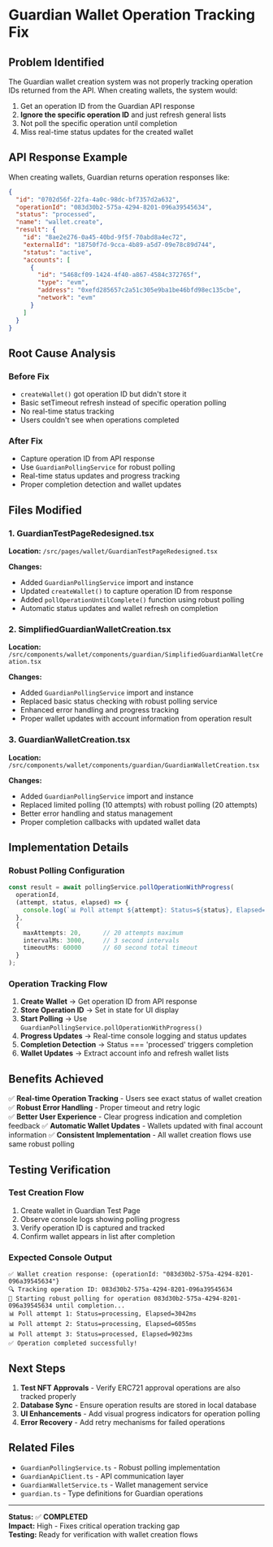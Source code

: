 # Guardian Wallet Operation Tracking Fix

## Problem Identified

The Guardian wallet creation system was not properly tracking operation IDs returned from the API. When creating wallets, the system would:

1. Get an operation ID from the Guardian API response 
2. **Ignore the specific operation ID** and just refresh general lists
3. Not poll the specific operation until completion
4. Miss real-time status updates for the created wallet

## API Response Example

When creating wallets, Guardian returns operation responses like:

```json
{
  "id": "0702d56f-22fa-4a0c-98dc-bf7357d2a632",
  "operationId": "083d30b2-575a-4294-8201-096a39545634", 
  "status": "processed",
  "name": "wallet.create",
  "result": {
    "id": "8ae2e276-0a45-40bd-9f5f-70abd8a4ec72",
    "externalId": "18750f7d-9cca-4b89-a5d7-09e78c89d744",
    "status": "active",
    "accounts": [
      {
        "id": "5468cf09-1424-4f40-a867-4584c372765f",
        "type": "evm", 
        "address": "0xefd285657c2a51c305e9ba1be46bfd98ec135cbe",
        "network": "evm"
      }
    ]
  }
}
```

## Root Cause Analysis

### Before Fix
- `createWallet()` got operation ID but didn't store it
- Basic setTimeout refresh instead of specific operation polling
- No real-time status tracking
- Users couldn't see when operations completed

### After Fix
- Capture operation ID from API response
- Use `GuardianPollingService` for robust polling
- Real-time status updates and progress tracking
- Proper completion detection and wallet updates

## Files Modified

### 1. GuardianTestPageRedesigned.tsx
**Location:** `/src/pages/wallet/GuardianTestPageRedesigned.tsx`

**Changes:**
- Added `GuardianPollingService` import and instance
- Updated `createWallet()` to capture operation ID from response
- Added `pollOperationUntilComplete()` function using robust polling
- Automatic status updates and wallet refresh on completion

### 2. SimplifiedGuardianWalletCreation.tsx  
**Location:** `/src/components/wallet/components/guardian/SimplifiedGuardianWalletCreation.tsx`

**Changes:**
- Added `GuardianPollingService` import and instance
- Replaced basic status checking with robust polling service
- Enhanced error handling and progress tracking
- Proper wallet updates with account information from operation result

### 3. GuardianWalletCreation.tsx
**Location:** `/src/components/wallet/components/guardian/GuardianWalletCreation.tsx`

**Changes:** 
- Added `GuardianPollingService` import and instance
- Replaced limited polling (10 attempts) with robust polling (20 attempts)
- Better error handling and status management
- Proper completion callbacks with updated wallet data

## Implementation Details

### Robust Polling Configuration
```typescript
const result = await pollingService.pollOperationWithProgress(
  operationId,
  (attempt, status, elapsed) => {
    console.log(`📊 Poll attempt ${attempt}: Status=${status}, Elapsed=${elapsed}ms`);
  },
  {
    maxAttempts: 20,      // 20 attempts maximum
    intervalMs: 3000,     // 3 second intervals  
    timeoutMs: 60000      // 60 second total timeout
  }
);
```

### Operation Tracking Flow
1. **Create Wallet** → Get operation ID from API response
2. **Store Operation ID** → Set in state for UI display
3. **Start Polling** → Use `GuardianPollingService.pollOperationWithProgress()`
4. **Progress Updates** → Real-time console logging and status updates
5. **Completion Detection** → Status === 'processed' triggers completion
6. **Wallet Updates** → Extract account info and refresh wallet lists

## Benefits Achieved

✅ **Real-time Operation Tracking** - Users see exact status of wallet creation
✅ **Robust Error Handling** - Proper timeout and retry logic  
✅ **Better User Experience** - Clear progress indication and completion feedback
✅ **Automatic Wallet Updates** - Wallets updated with final account information
✅ **Consistent Implementation** - All wallet creation flows use same robust polling

## Testing Verification

### Test Creation Flow
1. Create wallet in Guardian Test Page
2. Observe console logs showing polling progress
3. Verify operation ID is captured and tracked
4. Confirm wallet appears in list after completion

### Expected Console Output
```
✅ Wallet creation response: {operationId: "083d30b2-575a-4294-8201-096a39545634"}
🔍 Tracking operation ID: 083d30b2-575a-4294-8201-096a39545634
🔄 Starting robust polling for operation 083d30b2-575a-4294-8201-096a39545634 until completion...
📊 Poll attempt 1: Status=processing, Elapsed=3042ms
📊 Poll attempt 2: Status=processing, Elapsed=6055ms  
📊 Poll attempt 3: Status=processed, Elapsed=9023ms
✅ Operation completed successfully!
```

## Next Steps

1. **Test NFT Approvals** - Verify ERC721 approval operations are also tracked properly
2. **Database Sync** - Ensure operation results are stored in local database
3. **UI Enhancements** - Add visual progress indicators for operation polling
4. **Error Recovery** - Add retry mechanisms for failed operations

## Related Files

- `GuardianPollingService.ts` - Robust polling implementation
- `GuardianApiClient.ts` - API communication layer
- `GuardianWalletService.ts` - Wallet management service
- `guardian.ts` - Type definitions for Guardian operations

---

**Status:** ✅ **COMPLETED**  
**Impact:** High - Fixes critical operation tracking gap  
**Testing:** Ready for verification with wallet creation flows
